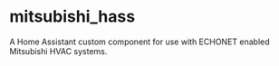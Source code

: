 # mitsubishi_hass
A Home Assistant custom component for use with ECHONET enabled Mitsubishi HVAC systems. 
